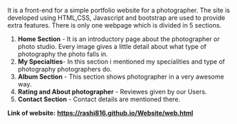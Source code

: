 It is a front-end for a simple portfolio website for a photographer. The site is developed using HTML,CSS, Javascript and bootstrap are used to provide extra features.
There is only one webpage which is divided in 5 sections.

1. **Home Section** - It is an introductory page about the photographer or photo studio. Every image gives a little detail about what type of photography the photo falls in.
2. **My Specialties**- In this section i mentioned my specialities and type of photography photographers do.
3. **Album Section** - This section shows photographer in a very awesome way.
4. **Rating and About photographer** - Reviewes given by our Users.
5. **Contact Section** - Contact details are mentioned there.


**Link of website:**
**https://rashi816.github.io/Website/web.html**
